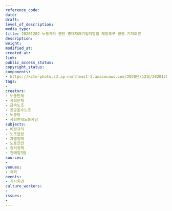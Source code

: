 ```yaml
---
reference_code: 
date: 
draft: 
level_of_description: 
media_type: 
title: 20201202-노동개악 중단 중대재해기업처벌법 제정촉구 공동 기자회견
description: 
weight: 
modified_at: 
created_at: 
link: 
public_access_status: 
copyright_status: 
components:
- https://kctu-photo.s3.ap-northeast-2.amazonaws.com/2020년/12월/20201202-노동개악+중단+중대재해기업처벌법+제정촉구+공동+기자회견/1280_5D41742.jpg
tags:
- 
creators:
- 노동단체
- 사회단체
- 금속노조
- 공공운수노조
- 노동당
- 사회변혁노동자당
subjects:
- 비정규직
- 노조탄압
- 차별철폐
- 노동안전
- 정치정책
- 전태일3법
sources:
- 
venues:
- 국회
events:
- 기자회견
culture_workers:
- 
issues:
- 
---
```

